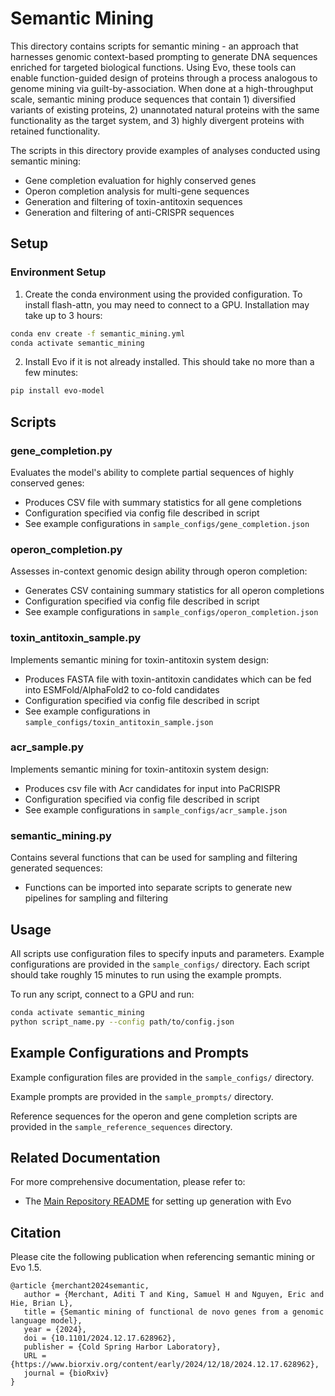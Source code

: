 # Semantic Mining

This directory contains scripts for semantic mining - an approach that harnesses genomic context-based prompting to generate DNA sequences enriched for targeted biological functions. Using Evo, these tools can enable function-guided design of proteins through a process analogous to genome mining via guilt-by-association. When done at a high-throughput scale, semantic mining  produce sequences that contain 1) diversified variants of existing proteins, 2) unannotated natural proteins with the same functionality as the target system, and 3) highly divergent proteins with retained functionality.

The scripts in this directory provide examples of analyses conducted using semantic mining:
- Gene completion evaluation for highly conserved genes
- Operon completion analysis for multi-gene sequences
- Generation and filtering of toxin-antitoxin sequences
- Generation and filtering of anti-CRISPR sequences

## Setup

### Environment Setup
1. Create the conda environment using the provided configuration. To install flash-attn, you may need to 
connect to a GPU. Installation may take up to 3 hours:
```bash
conda env create -f semantic_mining.yml
conda activate semantic_mining
```

2. Install Evo if it is not already installed. This should take no more than a few minutes:
```bash
pip install evo-model
```

## Scripts

### gene_completion.py
Evaluates the model's ability to complete partial sequences of highly conserved genes:
- Produces CSV file with summary statistics for all gene completions
- Configuration specified via config file described in script
- See example configurations in `sample_configs/gene_completion.json`

### operon_completion.py
Assesses in-context genomic design ability through operon completion:
- Generates CSV containing summary statistics for all operon completions
- Configuration specified via config file described in script
- See example configurations in `sample_configs/operon_completion.json`

### toxin_antitoxin_sample.py
Implements semantic mining for toxin-antitoxin system design:
- Produces FASTA file with toxin-antitoxin candidates which can be fed into ESMFold/AlphaFold2 to co-fold candidates
- Configuration specified via config file described in script
- See example configurations in `sample_configs/toxin_antitoxin_sample.json`

### acr_sample.py
Implements semantic mining for toxin-antitoxin system design:
- Produces csv file with Acr candidates for input into PaCRISPR
- Configuration specified via config file described in script
- See example configurations in `sample_configs/acr_sample.json`

### semantic_mining.py
Contains several functions that can be used for sampling and filtering generated sequences:
- Functions can be imported into separate scripts to generate new pipelines for sampling and filtering

## Usage

All scripts use configuration files to specify inputs and parameters. Example configurations are provided in the `sample_configs/` directory. Each script should take roughly 15 minutes to run using the example prompts.

To run any script, connect to a GPU and run:
```bash
conda activate semantic_mining
python script_name.py --config path/to/config.json
```

## Example Configurations and Prompts

Example configuration files are provided in the `sample_configs/` directory. 

Example prompts are provided in the `sample_prompts/` directory.

Reference sequences for the operon and gene completion scripts are provided in the `sample_reference_sequences` directory.

## Related Documentation

For more comprehensive documentation, please refer to:
- The [Main Repository README](https://github.com/evo-design/evo/blob/main/README.md) for setting up generation with Evo

## Citation

Please cite the following publication when referencing semantic mining or Evo 1.5.

```
@article {merchant2024semantic,
   author = {Merchant, Aditi T and King, Samuel H and Nguyen, Eric and Hie, Brian L},
   title = {Semantic mining of functional de novo genes from a genomic language model},
   year = {2024},
   doi = {10.1101/2024.12.17.628962},
   publisher = {Cold Spring Harbor Laboratory},
   URL = {https://www.biorxiv.org/content/early/2024/12/18/2024.12.17.628962},
   journal = {bioRxiv}
}
```
